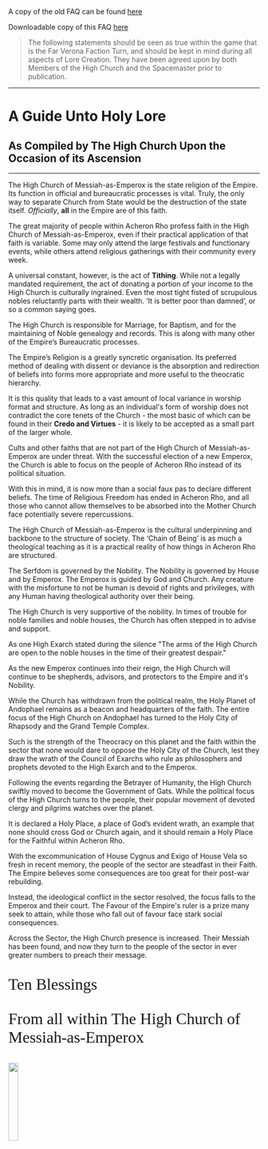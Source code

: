 <link href="https://fonts.googleapis.com/css?family=Great+Vibes&display=swap" rel="stylesheet">

A copy of the old FAQ can be found <a href="FAQ/FAQOld" target="_blank">here</a>

Downloadable copy of this FAQ <a href="Documents/AGuideUntoHolyLore.pdf" target="_blank">here</a>

<blockquote>The following statements should be seen as true within the game that is the Far Verona Faction Turn, and should be kept in mind during all aspects of Lore Creation. They have been agreed upon by both Members of the High Church and the Spacemaster prior to publication.</blockquote>

<hr />

# A Guide Unto Holy Lore

## As Compiled by The High Church Upon the Occasion of its Ascension

<hr />

The High Church of Messiah-as-Emperox is the state religion of the Empire. Its function in official and bureaucratic processes is vital. Truly, the only way to separate Church from State would be the destruction of the state itself. *Officially*, __all__ in the Empire are of this faith.

The great majority of people within Acheron Rho profess faith in the High Church of Messiah-as-Emperox, even if their practical application of that faith is variable. Some may only attend the large festivals and functionary events, while others attend religious gatherings with their community every week.

A universal constant, however, is the act of __Tithing__. While not a legally mandated requirement, the act of donating a portion of your income to the High Church is culturally ingrained. Even the most tight fisted of scrupulous nobles reluctantly parts with their wealth. ‘It is better poor than damned’, or so a common saying goes.

The High Church is responsible for Marriage, for Baptism, and for the maintaining of Noble genealogy and records. This is along with many other of the Empire’s Bureaucratic processes. 

The Empire’s Religion is a greatly syncretic organisation. Its preferred method of dealing with dissent or deviance is the absorption and redirection of beliefs into forms more appropriate and more useful to the theocratic hierarchy.

It is this quality that leads to a vast amount of local variance in worship format and structure. As long as an individual's form of worship does not contradict the core tenets of the Church - the most basic of which can be found in their __Credo and Virtues__ - it is likely to be accepted as a small part of the larger whole.

Cults and other faiths that are not part of the High Church of Messiah-as-Emperox are under threat. With the successful election of a new Emperox, the Church is able to focus on the people of Acheron Rho instead of its political situation.

With this in mind, it is now more than a social faux pas to declare different beliefs. The time of Religious Freedom has ended in Acheron Rho, and all those who cannot allow themselves to be absorbed into the Mother Church face potentially severe repercussions. 

The High Church of Messiah-as-Emperox is the cultural underpinning and backbone to the structure of society. The ‘Chain of Being’ is as much a theological teaching as it is a practical reality of how things in Acheron Rho are structured.

The Serfdom is governed by the Nobility. The Nobility is governed by House and by Emperox. The Emperox is guided by God and Church. Any creature with the misfortune to not be human is devoid of rights and privileges, with any Human having theological authority over their being.

The High Church is very supportive of the nobility. In times of trouble for noble families and noble houses, the Church has often stepped in to advise and support.

As one High Exarch stated during the silence "The arms of the High Church are open to the noble houses in the time of their greatest despair."

As the new Emperox continues into their reign, the High Church will continue to be shepherds, advisors, and protectors to the Empire and it's Nobility.

While the Church has withdrawn from the political realm, the Holy Planet of Andophael remains as a beacon and headquarters of the faith. The entire focus of the High Church on Andophael has turned to the Holy City of Rhapsody and the Grand Temple Complex.

Such is the strength of the Theocracy on this planet and the faith within the sector that none would dare to oppose the Holy City of the Church, lest they draw the wrath of the Council of Exarchs who rule as philosophers and prophets devoted to the High Exarch and to the Emperox. 

Following the events regarding the Betrayer of Humanity, the High Church swiftly moved to become the Government of Gats. While the political focus of the High Church turns to the people, their popular movement of devoted clergy and pilgrims watches over the planet.

It is declared a Holy Place, a place of God’s evident wrath, an example that none should cross God or Church again, and it should remain a Holy Place for the Faithful within Acheron Rho. 

With the excommunication of House Cygnus and Exigo of House Vela so fresh in recent memory, the people of the sector are steadfast in their Faith. The Empire believes some consequences are too great for their post-war rebuilding.

Instead, the ideological conflict in the sector resolved, the focus falls to the Emperox and their court. The Favour of the Empire's ruler is a prize many seek to attain, while those who fall out of favour face stark social consequences.

Across the Sector, the High Church presence is increased. Their Messiah has been found, and now they turn to the people of the sector in ever greater numbers to preach their message.

<p class="text-right" style="font-size:2rem;font-family: 'Great Vibes', cursive;">Ten Blessings</p>
<p class="text-right" style="font-size:2rem;font-family: 'Great Vibes', cursive;">From all within The High Church of Messiah-as-Emperox</p>
<img src="Assets/wax_seal.png" class="d-block ml-auto img-scaled" style="margin-bottom:2rem;width:20%;">
